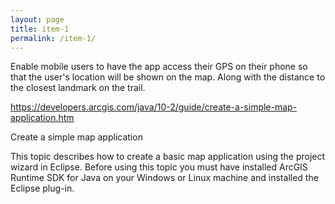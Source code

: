```yaml
---
layout: page
title: item-1
permalink: /item-1/
---
```

Enable mobile users to have the app access their GPS on their phone so that the user's location will be shown on the map. Along with the distance to the closest landmark on the trail.

https://developers.arcgis.com/java/10-2/guide/create-a-simple-map-application.htm

Create a simple map application

This topic describes how to create a basic map application using the project wizard in Eclipse. Before using this topic you must have installed ArcGIS Runtime SDK for Java on your Windows or Linux machine and installed the Eclipse plug-in.
